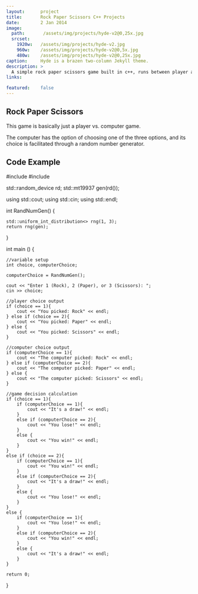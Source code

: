 ```yaml
---
layout:      project
title:       Rock Paper Scissors C++ Projects
date:        2 Jan 2014
image:
  path:       /assets/img/projects/hyde-v2@0,25x.jpg
  srcset:
    1920w:   /assets/img/projects/hyde-v2.jpg
    960w:    /assets/img/projects/hyde-v2@0,5x.jpg
    480w:    /assets/img/projects/hyde-v2@0,25x.jpg
caption:     Hyde is a brazen two-column Jekyll theme.
description: >
  A simple rock paper scissors game built in c++, runs between player and computer
links:

featured:    false
---
```



## Rock Paper Scissors 

This game is basically just a player vs. computer game.  

The computer has the option of choosing one of the three options, and its choice is facilitated through a random number generator. 

## Code Example

#include <iostream>
#include <random>

std::random_device rd;
std::mt19937 gen(rd());

using std::cout;
using std::cin;
using std::endl;

int RandNumGen() {

    std::uniform_int_distribution<> rng(1, 3);
    return rng(gen);
}

int main () {

    //variable setup 
    int choice, computerChoice;

    computerChoice = RandNumGen();

    cout << "Enter 1 (Rock), 2 (Paper), or 3 (Scissors): ";
    cin >> choice;

    //player choice output
    if (choice == 1){
        cout << "You picked: Rock" << endl;
    } else if (choice == 2){
        cout << "You picked: Paper" << endl;
    } else {
        cout << "You picked: Scissors" << endl;
    }

    //computer choice output 
    if (computerChoice == 1){
        cout << "The computer picked: Rock" << endl;
    } else if (computerChoice == 2){
        cout << "The computer picked: Paper" << endl;
    } else {
        cout << "The computer picked: Scissors" << endl;
    }

    //game decision calculation
    if (choice == 1){
        if (computerChoice == 1){
            cout << "It's a draw!" << endl;
        }
        else if (computerChoice == 2){
            cout << "You lose!" << endl;
        }
        else {
            cout << "You win!" << endl;
        }
    }
    else if (choice == 2){
        if (computerChoice == 1){
            cout << "You win!" << endl;
        }
        else if (computerChoice == 2){
            cout << "It's a draw!" << endl;
        }
        else {
            cout << "You lose!" << endl;
        }
    }
    else {
        if (computerChoice == 1){
            cout << "You lose!" << endl;
        }
        else if (computerChoice == 2){
            cout << "You win!" << endl;
        }
        else {
            cout << "It's a draw!" << endl;
        }
    }

    return 0;
}
